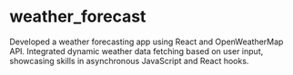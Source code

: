 # weather_forecast

Developed a weather forecasting app using React and OpenWeatherMap API. Integrated dynamic weather data fetching based on user input, showcasing skills in asynchronous JavaScript and React hooks.
